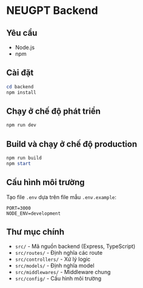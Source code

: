 # NEUGPT Backend

## Yêu cầu
- Node.js
- npm

## Cài đặt

```powershell
cd backend
npm install
```

## Chạy ở chế độ phát triển

```powershell
npm run dev
```

## Build và chạy ở chế độ production

```powershell
npm run build
npm start
```

## Cấu hình môi trường

Tạo file `.env` dựa trên file mẫu `.env.example`:

```
PORT=3000
NODE_ENV=development
```

## Thư mục chính
- `src/` - Mã nguồn backend (Express, TypeScript)
- `src/routes/` - Định nghĩa các route
- `src/controllers/` - Xử lý logic
- `src/models/` - Định nghĩa model
- `src/middlewares/` - Middleware chung
- `src/config/` - Cấu hình môi trường
